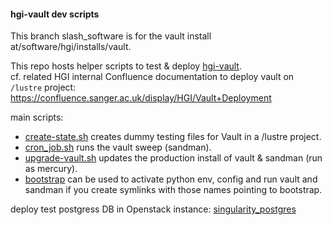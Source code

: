 #### hgi-vault dev scripts

This branch slash_software is for the vault install at/software/hgi/installs/vault.

This repo hosts helper scripts to test & deploy [hgi-vault](https://github.com/wtsi-hgi/hgi-vault).  
cf. related HGI internal Confluence documentation to deploy vault on `/lustre` project:
https://confluence.sanger.ac.uk/display/HGI/Vault+Deployment
  
main scripts:
- [create-state.sh](create-state.sh) creates dummy testing files for Vault in a /lustre project.
- [cron_job.sh](cron_job.sh) runs the vault sweep (sandman).
- [upgrade-vault.sh](upgrade-vault.sh) updates the production install of vault & sandman (run as mercury).
- [bootstrap](bootstrap) can be used to activate python env, config and run vault and sandman if you create symlinks with those names pointing to bootstrap. 

deploy test postgress DB in Openstack instance:
[singularity_postgres](singularity_postgres/README.md)
